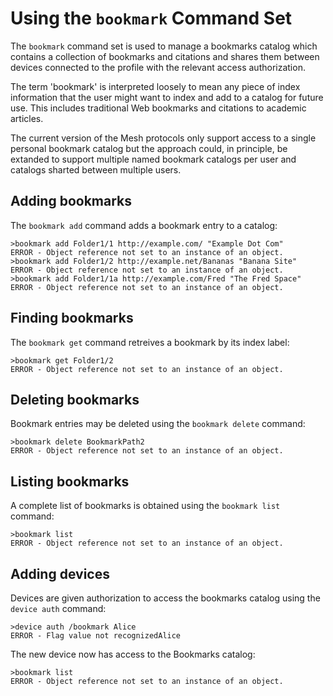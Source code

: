 
# Using the `bookmark` Command Set

The `bookmark` command set is used to manage a bookmarks catalog which contains
a collection of bookmarks and citations and shares them between devices connected 
to the profile with the relevant access authorization.

The term 'bookmark' is interpreted loosely to mean any piece of index information
that the user might want to index and add to a catalog for future use. This
includes traditional Web bookmarks and citations to academic articles.

The current version of the Mesh protocols only support access to a single personal 
bookmark catalog but the approach could, in principle, be extanded to support multiple
named bookmark catalogs per user and catalogs sharted between multiple users.

## Adding bookmarks

The `bookmark add` command adds a bookmark entry to a catalog:


````
>bookmark add Folder1/1 http://example.com/ "Example Dot Com"
ERROR - Object reference not set to an instance of an object.
>bookmark add Folder1/2 http://example.net/Bananas "Banana Site"
ERROR - Object reference not set to an instance of an object.
>bookmark add Folder1/1a http://example.com/Fred "The Fred Space"
ERROR - Object reference not set to an instance of an object.
````


## Finding bookmarks

The `bookmark get`  command retreives a bookmark  by its index label:


````
>bookmark get Folder1/2
ERROR - Object reference not set to an instance of an object.
````

## Deleting bookmarks

Bookmark entries may be deleted using the  `bookmark delete` command:


````
>bookmark delete BookmarkPath2
ERROR - Object reference not set to an instance of an object.
````

## Listing bookmarks

A complete list of bookmarks is obtained using the  `bookmark list` command:


````
>bookmark list
ERROR - Object reference not set to an instance of an object.
````

## Adding devices

Devices are given authorization to access the bookmarks catalog using the 
 `device auth` command:


````
>device auth /bookmark Alice
ERROR - Flag value not recognizedAlice
````

The new device now has access to the Bookmarks catalog:


````
>bookmark list
ERROR - Object reference not set to an instance of an object.
````
